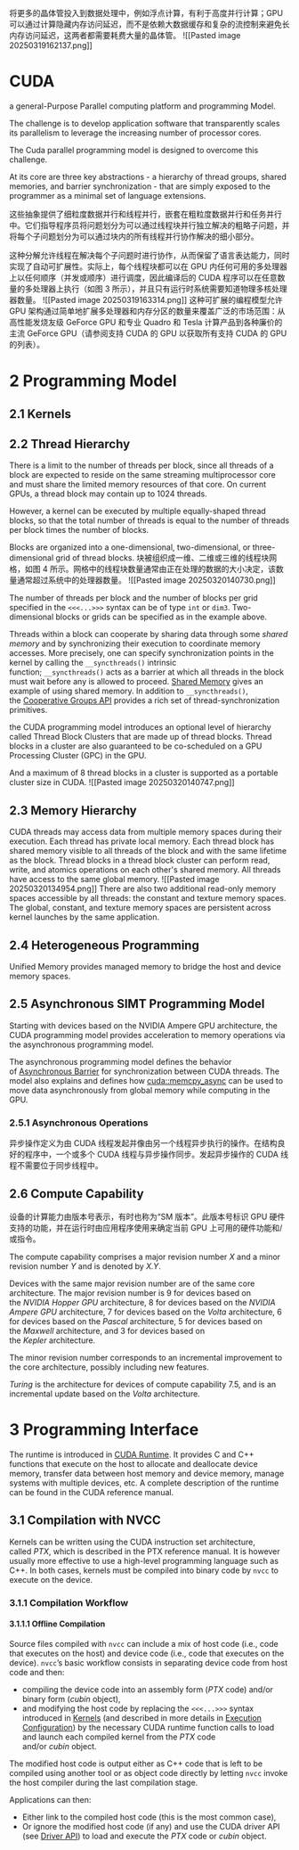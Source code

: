  将更多的晶体管投入到数据处理中，例如浮点计算，有利于高度并行计算；GPU 可以通过计算隐藏内存访问延迟，而不是依赖大数据缓存和复杂的流控制来避免长内存访问延迟，这两者都需要耗费大量的晶体管。
![[Pasted image 20250319162137.png]]

# CUDA
a general-Purpose Parallel computing platform and programming Model.

The challenge is to develop application software that transparently scales its parallelism to leverage the increasing number of processor cores.

The Cuda parallel programming model is designed to overcome this challenge.

At its core are three key abstractions  - a hierarchy of thread groups, shared memories, and barrier synchronization - that are simply exposed to the programmer as a minimal set of language extensions.

这些抽象提供了细粒度数据并行和线程并行，嵌套在粗粒度数据并行和任务并行中。它们指导程序员将问题划分为可以通过线程块并行独立解决的粗略子问题，并将每个子问题划分为可以通过块内的所有线程并行协作解决的细小部分。

这种分解允许线程在解决每个子问题时进行协作，从而保留了语言表达能力，同时实现了自动可扩展性。实际上，每个线程块都可以在 GPU 内任何可用的多处理器上以任何顺序（并发或顺序）进行调度，因此编译后的 CUDA 程序可以在任意数量的多处理器上执行（如图 3 所示），并且只有运行时系统需要知道物理多核处理器数量。
![[Pasted image 20250319163314.png]]
这种可扩展的编程模型允许 GPU 架构通过简单地扩展多处理器和内存分区的数量来覆盖广泛的市场范围：从高性能发烧友级 GeForce GPU 和专业 Quadro 和 Tesla 计算产品到各种廉价的主流 GeForce GPU（请参阅支持 CUDA 的 GPU 以获取所有支持 CUDA 的 GPU 的列表）。

# 2 Programming Model
## 2.1 Kernels

## 2.2 Thread Hierarchy

There is a limit to the number of threads per block, since all threads of a block are expected to reside on the same streaming multiprocessor core and must share the limited memory resources of that core. On current GPUs, a thread block may contain up to 1024 threads.

However, a kernel can be executed by multiple equally-shaped thread blocks, so that the total number of threads is equal to the number of threads per block times the number of blocks.

Blocks are organized into a one-dimensional, two-dimensional, or three-dimensional grid of thread blocks. 块被组织成一维、二维或三维的线程块网格，如图 4 所示。网格中的线程块数量通常由正在处理的数据的大小决定，该数量通常超过系统中的处理器数量。
![[Pasted image 20250320140730.png]]


The number of threads per block and the number of blocks per grid specified in the `<<<...>>>` syntax can be of type `int` or `dim3`. Two-dimensional blocks or grids can be specified as in the example above.

Threads within a block can cooperate by sharing data through some _shared memory_ and by synchronizing their execution to coordinate memory accesses. More precisely, one can specify synchronization points in the kernel by calling the `__syncthreads()` intrinsic function; `__syncthreads()` acts as a barrier at which all threads in the block must wait before any is allowed to proceed. [Shared Memory](https://docs.nvidia.com/cuda/cuda-c-programming-guide/#shared-memory) gives an example of using shared memory. In addition to `__syncthreads()`, the [Cooperative Groups API](https://docs.nvidia.com/cuda/cuda-c-programming-guide/#cooperative-groups) provides a rich set of thread-synchronization primitives.

the CUDA programming model introduces an optional level of hierarchy called Thread Block Clusters that are made up of thread blocks. Thread blocks in a cluster are also guaranteed to be co-scheduled on a GPU Processing Cluster (GPC) in the GPU.

And a maximum of 8 thread blocks in a cluster is supported as a portable cluster size in CUDA.
![[Pasted image 20250320140747.png]]


## 2.3 Memory Hierarchy
CUDA threads may access data from multiple memory spaces during their execution. Each thread has private local memory. Each thread block has shared memory visible to all threads of the block and with the same lifetime as the block. Thread blocks in a thread block cluster can perform read, write, and atomics operations on each other's shared memory. All threads have access to the same global memory.
![[Pasted image 20250320134954.png]]
There are also two additional read-only memory spaces accessible by all threads: the constant and texture memory spaces. The global, constant, and texture memory spaces are persistent across kernel launches by the same application.


## 2.4 Heterogeneous Programming
Unified Memory provides managed memory to bridge the host and device memory spaces.

## 2.5 Asynchronous SIMT Programming Model
Starting with devices based on the NVIDIA Ampere GPU architecture, the CUDA programming model provides acceleration to memory operations via the asynchronous programming model.

The asynchronous programming model defines the behavior of [Asynchronous Barrier](https://docs.nvidia.com/cuda/cuda-c-programming-guide/#aw-barrier) for synchronization between CUDA threads. The model also explains and defines how [cuda::memcpy_async](https://docs.nvidia.com/cuda/cuda-c-programming-guide/#asynchronous-data-copies) can be used to move data asynchronously from global memory while computing in the GPU.

### 2.5.1 Asynchronous Operations
异步操作定义为由 CUDA 线程发起并像由另一个线程异步执行的操作。在结构良好的程序中，一个或多个 CUDA 线程与异步操作同步。发起异步操作的 CUDA 线程不需要位于同步线程中。

## 2.6 Compute Capability
设备的计算能力由版本号表示，有时也称为“SM 版本”。此版本号标识 GPU 硬件支持的功能，并在运行时由应用程序使用来确定当前 GPU 上可用的硬件功能和/或指令。

The compute capability comprises a major revision number _X_ and a minor revision number _Y_ and is denoted by _X.Y_.

Devices with the same major revision number are of the same core architecture. The major revision number is 9 for devices based on the _NVIDIA Hopper GPU_ architecture, 8 for devices based on the _NVIDIA Ampere GPU_ architecture, 7 for devices based on the _Volta_ architecture, 6 for devices based on the _Pascal_ architecture, 5 for devices based on the _Maxwell_ architecture, and 3 for devices based on the _Kepler_ architecture.

The minor revision number corresponds to an incremental improvement to the core architecture, possibly including new features.

_Turing_ is the architecture for devices of compute capability 7.5, and is an incremental update based on the _Volta_ architecture.

# 3 Programming Interface
The runtime is introduced in [CUDA Runtime](https://docs.nvidia.com/cuda/cuda-c-programming-guide/#cuda-c-runtime). It provides C and C++ functions that execute on the host to allocate and deallocate device memory, transfer data between host memory and device memory, manage systems with multiple devices, etc. A complete description of the runtime can be found in the CUDA reference manual.

## 3.1 Compilation with NVCC
Kernels can be written using the CUDA instruction set architecture, called _PTX_, which is described in the PTX reference manual. It is however usually more effective to use a high-level programming language such as C++. In both cases, kernels must be compiled into binary code by `nvcc` to execute on the device.

### 3.1.1 Compilation Workflow
#### 3.1.1.1 Offline Compilation
Source files compiled with `nvcc` can include a mix of host code (i.e., code that executes on the host) and device code (i.e., code that executes on the device). `nvcc`’s basic workflow consists in separating device code from host code and then:

- compiling the device code into an assembly form (_PTX_ code) and/or binary form (_cubin_ object),
- and modifying the host code by replacing the `<<<...>>>` syntax introduced in [Kernels](https://docs.nvidia.com/cuda/cuda-c-programming-guide/#kernels) (and described in more details in [Execution Configuration](https://docs.nvidia.com/cuda/cuda-c-programming-guide/#execution-configuration)) by the necessary CUDA runtime function calls to load and launch each compiled kernel from the _PTX_ code and/or _cubin_ object.

The modified host code is output either as C++ code that is left to be compiled using another tool or as object code directly by letting `nvcc` invoke the host compiler during the last compilation stage.

Applications can then:

- Either link to the compiled host code (this is the most common case),
- Or ignore the modified host code (if any) and use the CUDA driver API (see [Driver API](https://docs.nvidia.com/cuda/cuda-c-programming-guide/#driver-api)) to load and execute the _PTX_ code or _cubin_ object.